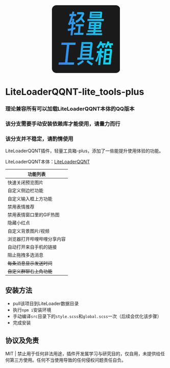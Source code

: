 <div align=center>
  <img src="./icon.png" />
</div>

# LiteLoaderQQNT-lite_tools-plus

### 理论兼容所有可以加载LiteLoaderQQNT本体的QQ版本

### 该分支需要手动安装依赖库才能使用，请量力而行

### 该分支并不稳定，请酌情使用


LiteLoaderQQNT插件，轻量工具箱-plus，添加了一些能提升使用体验的功能。

LiteLoaderQQNT本体：[LiteLoaderQQNT](https://github.com/mo-jinran/LiteLoaderQQNT)

| 功能列表 |
| ------------------------------------------- |
| 快速关闭预览图片 |
| 自定义侧边栏功能 |
| 自定义输入框上方功能 |
| 禁用表情推荐 |
| 禁用表情窗口里的GIF热图 |
| 隐藏小红点 |
| 自定义背景图片/视频 |
| 浏览器打开哔哩哔哩分享内容 |
| 自动打开来自手机的链接 |
| 阻止拖拽多选消息 |
| ~~每条消息显示发送时间~~ |
| ~~自定义群聊右上角功能~~ |

## 安装方法
  - pull该项目到LiteLoader数据目录
  - 执行`npm i`安装环境
  - 手动编译`src`目录下的`style.scss`和`global.scss`一次（后续会优化该步骤）
  - 完成安装

## 协议及免责

MIT | 禁止用于任何非法用途，插件开发属学习与研究目的，仅自用，未提供给任何第三方使用。任何不当使用导致的任何侵权问题责任自负。